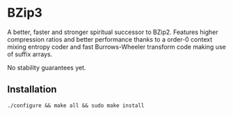 
# BZip3

A better, faster and stronger spiritual successor to BZip2. Features higher compression ratios and better performance thanks to a order-0 context mixing entropy coder and fast Burrows-Wheeler transform code making use of suffix arrays.

No stability guarantees yet.

## Installation

```
./configure && make all && sudo make install
```
